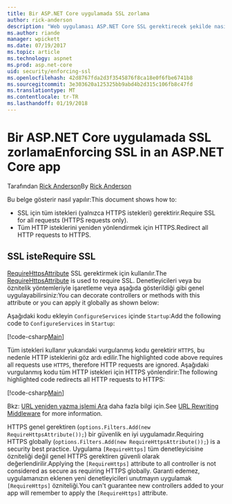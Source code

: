 ```yaml
---
title: Bir ASP.NET Core uygulamada SSL zorlama
author: rick-anderson
description: "Web uygulaması ASP.NET Core SSL gerektirecek şekilde nasıl gösterir"
ms.author: riande
manager: wpickett
ms.date: 07/19/2017
ms.topic: article
ms.technology: aspnet
ms.prod: asp.net-core
uid: security/enforcing-ssl
ms.openlocfilehash: 42d8767fda2d3f3545876f8ca18e0f6fbe6741b8
ms.sourcegitcommit: 3e303620a125325bb9abd4b2d315c106fb8c47fd
ms.translationtype: MT
ms.contentlocale: tr-TR
ms.lasthandoff: 01/19/2018
---
```

# <a name="enforcing-ssl-in-an-aspnet-core-app"></a><span data-ttu-id="7026c-103">Bir ASP.NET Core uygulamada SSL zorlama</span><span class="sxs-lookup"><span data-stu-id="7026c-103">Enforcing SSL in an ASP.NET Core app</span></span>

<span data-ttu-id="7026c-104">Tarafından [Rick Anderson](https://twitter.com/RickAndMSFT)</span><span class="sxs-lookup"><span data-stu-id="7026c-104">By [Rick Anderson](https://twitter.com/RickAndMSFT)</span></span>

<span data-ttu-id="7026c-105">Bu belge gösterir nasıl yapılır:</span><span class="sxs-lookup"><span data-stu-id="7026c-105">This document shows how to:</span></span>

- <span data-ttu-id="7026c-106">SSL için tüm istekleri (yalnızca HTTPS istekleri) gerektirir.</span><span class="sxs-lookup"><span data-stu-id="7026c-106">Require SSL for all requests (HTTPS requests only).</span></span>
- <span data-ttu-id="7026c-107">Tüm HTTP isteklerini yeniden yönlendirmek için HTTPS.</span><span class="sxs-lookup"><span data-stu-id="7026c-107">Redirect all HTTP requests to HTTPS.</span></span>

## <a name="require-ssl"></a><span data-ttu-id="7026c-108">SSL iste</span><span class="sxs-lookup"><span data-stu-id="7026c-108">Require SSL</span></span>

<span data-ttu-id="7026c-109">[RequireHttpsAttribute](https://docs.microsoft.com/aspnet/core/api/microsoft.aspnetcore.mvc.requirehttpsattribute) SSL gerektirmek için kullanılır.</span><span class="sxs-lookup"><span data-stu-id="7026c-109">The [RequireHttpsAttribute](https://docs.microsoft.com/aspnet/core/api/microsoft.aspnetcore.mvc.requirehttpsattribute) is used to require SSL.</span></span> <span data-ttu-id="7026c-110">Denetleyicileri veya bu öznitelik yöntemleriyle işaretleme veya aşağıda gösterildiği gibi genel uygulayabilirsiniz:</span><span class="sxs-lookup"><span data-stu-id="7026c-110">You can decorate controllers or methods with this attribute or you can apply it globally as shown below:</span></span>

<span data-ttu-id="7026c-111">Aşağıdaki kodu ekleyin `ConfigureServices` içinde `Startup`:</span><span class="sxs-lookup"><span data-stu-id="7026c-111">Add the following code to `ConfigureServices` in `Startup`:</span></span>

[!code-csharp[Main](authentication/accconfirm/sample/WebApp1/Startup.cs?name=snippet2&highlight=4-)]

<span data-ttu-id="7026c-112">Tüm istekleri kullanır yukarıdaki vurgulanmış kodu gerektirir `HTTPS`, bu nedenle HTTP isteklerini göz ardı edilir.</span><span class="sxs-lookup"><span data-stu-id="7026c-112">The highlighted code above requires all requests use `HTTPS`, therefore HTTP requests are ignored.</span></span> <span data-ttu-id="7026c-113">Aşağıdaki vurgulanmış kodu tüm HTTP istekleri için HTTPS yönlendirir:</span><span class="sxs-lookup"><span data-stu-id="7026c-113">The following highlighted code redirects all HTTP requests to HTTPS:</span></span>

[!code-csharp[Main](authentication/accconfirm/sample/WebApp1/Startup.cs?name=snippet_AddRedirectToHttps&highlight=7-)]

<span data-ttu-id="7026c-114">Bkz: [URL yeniden yazma işlemi Ara](xref:fundamentals/url-rewriting) daha fazla bilgi için.</span><span class="sxs-lookup"><span data-stu-id="7026c-114">See [URL Rewriting Middleware](xref:fundamentals/url-rewriting) for more information.</span></span>

<span data-ttu-id="7026c-115">HTTPS genel gerektiren (`options.Filters.Add(new RequireHttpsAttribute());`) bir güvenlik en iyi uygulamadır.</span><span class="sxs-lookup"><span data-stu-id="7026c-115">Requiring HTTPS globally (`options.Filters.Add(new RequireHttpsAttribute());`) is a security best practice.</span></span> <span data-ttu-id="7026c-116">Uygulama `[RequireHttps]` tüm denetleyicisine özniteliği değil genel HTTPS gerektiren güvenli olarak değerlendirilir.</span><span class="sxs-lookup"><span data-stu-id="7026c-116">Applying the `[RequireHttps]` attribute to all controller is not considered as secure as requiring HTTPS globally.</span></span> <span data-ttu-id="7026c-117">Garanti edemez, uygulamanızın eklenen yeni denetleyicileri unutmayın uygulamak `[RequireHttps]` özniteliği.</span><span class="sxs-lookup"><span data-stu-id="7026c-117">You can't guarantee new controllers added to your app will remember to apply the `[RequireHttps]` attribute.</span></span>
